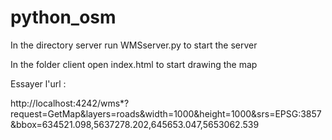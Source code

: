 # python_osm

In the directory server run WMSserver.py to start the server

In the folder client open index.html to start drawing the map


Essayer l'url :

http://localhost:4242/wms*?request=GetMap&layers=roads&width=1000&height=1000&srs=EPSG:3857&bbox=634521.098,5637278.202,645653.047,5653062.539
